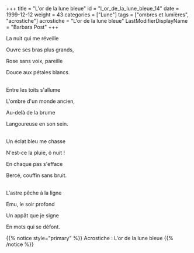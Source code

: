+++
title = "L'or de la lune bleue"
id = "l_or_de_la_lune_bleue_14"
date = 1999-12-12
weight = 43
categories = ["Lune"]
tags = ["ombres et lumières", "acrostiche"]
acrostiche = "L'or de la lune bleue"
LastModifierDisplayName = "Barbara Post"
+++

La nuit qui me réveille

Ouvre ses bras plus grands,

Rose sans voix, pareille

Douce aux pétales blancs.

 \
Entre les toits s'allume

L'ombre d'un monde ancien,

Au-delà de la brume

Langoureuse en son sein.

 \
Un éclat bleu me chasse

N'est-ce la pluie, ô nuit !

En chaque pas s'efface

Bercé, couffin sans bruit.

 \
L'astre pêche à la ligne

Emu, le soir profond

Un appât que je signe

En mots qui se défont.

{{% notice style="primary" %}}
Acrostiche : L'or de la lune bleue
{{% /notice %}}
